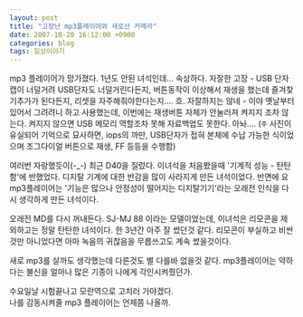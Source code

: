 ```yaml
---
layout: post
title: "고장난 mp3플레이어와 새로산 카메라"
date: 2007-10-20 16:12:00 +0900
categories: blog
tags: 일상이야기
---
```


mp3 플레이어가 망가졌다. 1년도 안된 녀석인데... 속상하다.
자잘한 고장 - USB 단자 캡이 너덜거려 USB단자도 너덜거린다든지, 버튼동작이 이상해서 재생을 했는데 즐겨찾기추가가 된다든지, 리셋을 자주해줘야한다는지.... 흐. 자잘하지는 않네 - 이야 옛날부터 있어서 그려려니 하고 사용했는데, 이번에는 재생버튼 자체가 안눌러져 켜지지 조차 않는다. 켜지지 않으면 USB 메모리 역할조차 못해 자료백업도 못한다. 아놔.... (```주``` 사진이 유실되어 기억으로 묘사하면, iops의 까만, USB단자가 접혀 본체에 수납 가능한 식이었으며 조그다이얼 버튼으로 재생, FF 등등을 수행함)

여러번 자랑했듯이(-_-) 최근 D40을 질렀다. 이녀석을 처음봤을때 '기계적 성능 - 탄탄함'에 반했었다. 디지탈 기계에 대한 반감을 많이 사라지게 만든 녀석이었다. 반면에 요 mp3플레이어는 '기능은 많으나 안정성이 떨어지는 디지탈기기'라는 오래전 인식을 다시 생각하게 만든 녀석이다.

오래전 MD를 다시 꺼내든다. SJ-MJ 88 이라는 모델이었는데, 이녀석은 리모콘을 제외하고는 정말 탄탄한 녀석이다. 한 3년간 아주 잘 썼던것 같다. 리모콘이 부실하고 비싼것만 아니었다면 아마 녹음의 귀찮음을 무릅쓰고도 계속 썼을것이다.

새로 mp3를 살까도 생각했는데 다른것도 별 다를바 없을것 같다. mp3플레이어는 약하다는 불신을 얼마나 많은 기종이 나에게 각인시켜줬던가.

수요일날 시험끝나고 모란역으로 고치러 가야겠다. </br>
나를 감동시켜줄 mp3 플레이어는 언제쯤 나올까.

